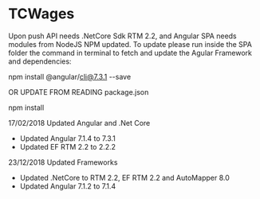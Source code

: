 # TCWages

Upon push API needs .NetCore Sdk RTM 2.2, and Angular SPA needs modules from NodeJS NPM updated.
To update please run inside the SPA folder the command in terminal to fetch and update the Agular Framework and dependencies:

npm install @angular/cli@7.3.1 --save

OR UPDATE FROM READING package.json

npm install

17/02/2018 Updated Angular and .Net Core
- Updated Angular 7.1.4 to 7.3.1
- Updated EF RTM 2.2 to 2.2.2

23/12/2018 Updated Frameworks
- Updated .NetCore to RTM 2.2, EF RTM 2.2 and AutoMapper 8.0
- Updated Angular 7.1.2 to 7.1.4

